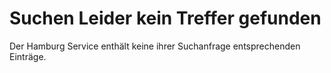 Suchen
Leider kein Treffer gefunden
============================
Der Hamburg Service enthält keine ihrer Suchanfrage entsprechenden Einträge.